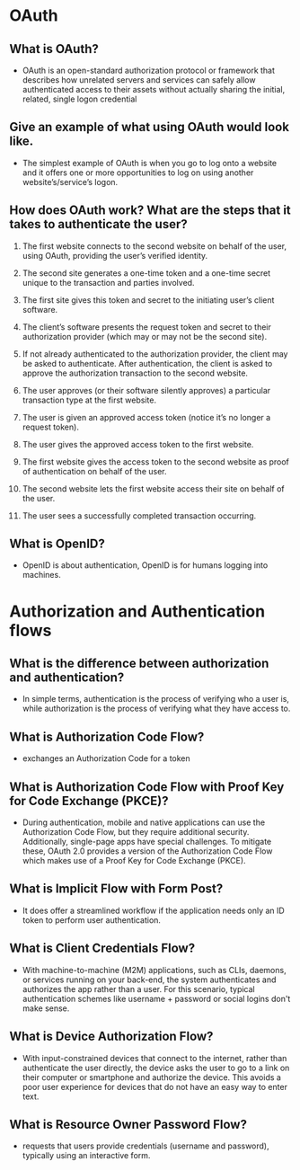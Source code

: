 # OAuth  

## What is OAuth?
* OAuth is an open-standard authorization protocol or framework that describes how unrelated servers and services can safely allow authenticated access to their assets without actually sharing the initial, related, single logon credential  

## Give an example of what using OAuth would look like.
* The simplest example of OAuth is when you go to log onto a website and it offers one or more opportunities to log on using another website’s/service’s logon.  

## How does OAuth work? What are the steps that it takes to authenticate the user?
1. The first website connects to the second website on behalf of the user, using OAuth, providing the user’s verified identity.  

2. The second site generates a one-time token and a one-time secret unique to the transaction and parties involved.

3. The first site gives this token and secret to the initiating user’s client software.

4. The client’s software presents the request token and secret to their authorization provider (which may or may not be the second site).

5. If not already authenticated to the authorization provider, the client may be asked to authenticate. After authentication, the client is asked to approve the authorization transaction to the second website.

6. The user approves (or their software silently approves) a particular transaction type at the first website.

7. The user is given an approved access token (notice it’s no longer a request token).

8. The user gives the approved access token to the first website.

9. The first website gives the access token to the second website as proof of authentication on behalf of the user.

10. The second website lets the first website access their site on behalf of the user.

11. The user sees a successfully completed transaction occurring.

## What is OpenID?
* OpenID is about authentication, OpenID is for humans logging into machines.  

# Authorization and Authentication flows   

## What is the difference between authorization and authentication?  
* In simple terms, authentication is the process of verifying who a user is, while authorization is the process of verifying what they have access to.  

## What is Authorization Code Flow?
* exchanges an Authorization Code for a token  

## What is Authorization Code Flow with Proof Key for Code Exchange (PKCE)?
* During authentication, mobile and native applications can use the Authorization Code Flow, but they require additional security. Additionally, single-page apps have special challenges. To mitigate these, OAuth 2.0 provides a version of the Authorization Code Flow which makes use of a Proof Key for Code Exchange (PKCE).  

## What is Implicit Flow with Form Post?
* It does offer a streamlined workflow if the application needs only an ID token to perform user authentication.  

## What is Client Credentials Flow?
* With machine-to-machine (M2M) applications, such as CLIs, daemons, or services running on your back-end, the system authenticates and authorizes the app rather than a user. For this scenario, typical authentication schemes like username + password or social logins don't make sense.  

## What is Device Authorization Flow?
* With input-constrained devices that connect to the internet, rather than authenticate the user directly, the device asks the user to go to a link on their computer or smartphone and authorize the device. This avoids a poor user experience for devices that do not have an easy way to enter text.  

## What is Resource Owner Password Flow?
* requests that users provide credentials (username and password), typically using an interactive form.